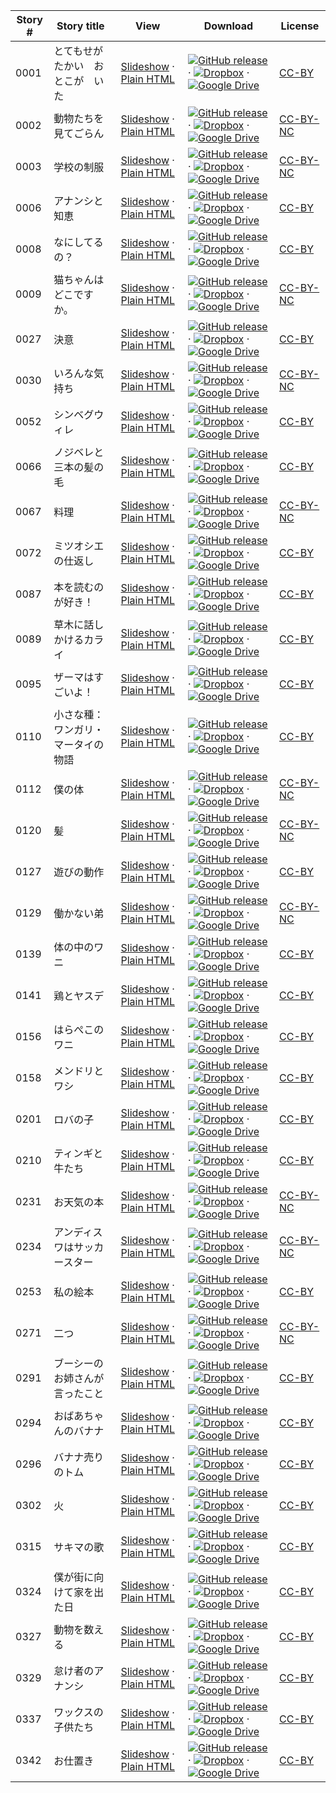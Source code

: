 Story # | Story title | View | Download | License
-------- | -----------  |:-------:| ---------------- | -------
0001 | とてもせがたかい　おとこが　いた | <a href="https://global-asp.github.io/stories/ja/0001_とてもせがたかい　おとこが　いた_slides.html" target="_blank">Slideshow</a> · [Plain HTML](https://global-asp.github.io/stories/ja/0001_とてもせがたかい　おとこが　いた.html) | [![GitHub release](https://cloud.githubusercontent.com/assets/9295750/9483128/0e089e5e-4b51-11e5-98ca-6da5cef156a7.png "GitHub release")](https://github.com/global-asp/global-asp/releases/download/v1.1/ja.zip) · [![Dropbox](https://cloud.githubusercontent.com/assets/9295750/10150606/3f5ae2dc-65f5-11e5-8f63-841c51cc1cde.png "Dropbox")](https://www.dropbox.com/s/xh4sspixbmtuc66/ja.zip) · [![Google Drive](https://cloud.githubusercontent.com/assets/9295750/9473522/1d6fdde4-4b10-11e5-98f5-aa6c6b04a08e.png "Google Drive")](https://drive.google.com/open?id=0B59ZADK9EsbsYjdxN19HUE5ZUVU) | [CC-BY](https://creativecommons.org/licenses/by/3.0/)
0002 | 動物たちを見てごらん | <a href="https://global-asp.github.io/stories/ja/0002_動物たちを見てごらん_slides.html" target="_blank">Slideshow</a> · [Plain HTML](https://global-asp.github.io/stories/ja/0002_動物たちを見てごらん.html) | [![GitHub release](https://cloud.githubusercontent.com/assets/9295750/9483128/0e089e5e-4b51-11e5-98ca-6da5cef156a7.png "GitHub release")](https://github.com/global-asp/global-asp/releases/download/v1.1/ja.zip) · [![Dropbox](https://cloud.githubusercontent.com/assets/9295750/10150606/3f5ae2dc-65f5-11e5-8f63-841c51cc1cde.png "Dropbox")](https://www.dropbox.com/s/xh4sspixbmtuc66/ja.zip) · [![Google Drive](https://cloud.githubusercontent.com/assets/9295750/9473522/1d6fdde4-4b10-11e5-98f5-aa6c6b04a08e.png "Google Drive")](https://drive.google.com/open?id=0B59ZADK9EsbsYjdxN19HUE5ZUVU) | [CC-BY-NC](http://creativecommons.org/licenses/by-nc/3.0/)
0003 | 学校の制服 | <a href="https://global-asp.github.io/stories/ja/0003_学校の制服_slides.html" target="_blank">Slideshow</a> · [Plain HTML](https://global-asp.github.io/stories/ja/0003_学校の制服.html) | [![GitHub release](https://cloud.githubusercontent.com/assets/9295750/9483128/0e089e5e-4b51-11e5-98ca-6da5cef156a7.png "GitHub release")](https://github.com/global-asp/global-asp/releases/download/v1.1/ja.zip) · [![Dropbox](https://cloud.githubusercontent.com/assets/9295750/10150606/3f5ae2dc-65f5-11e5-8f63-841c51cc1cde.png "Dropbox")](https://www.dropbox.com/s/xh4sspixbmtuc66/ja.zip) · [![Google Drive](https://cloud.githubusercontent.com/assets/9295750/9473522/1d6fdde4-4b10-11e5-98f5-aa6c6b04a08e.png "Google Drive")](https://drive.google.com/open?id=0B59ZADK9EsbsYjdxN19HUE5ZUVU) | [CC-BY-NC](http://creativecommons.org/licenses/by-nc/3.0/)
0006 | アナンシと知恵 | <a href="https://global-asp.github.io/stories/ja/0006_アナンシと知恵_slides.html" target="_blank">Slideshow</a> · [Plain HTML](https://global-asp.github.io/stories/ja/0006_アナンシと知恵.html) | [![GitHub release](https://cloud.githubusercontent.com/assets/9295750/9483128/0e089e5e-4b51-11e5-98ca-6da5cef156a7.png "GitHub release")](https://github.com/global-asp/global-asp/releases/download/v1.1/ja.zip) · [![Dropbox](https://cloud.githubusercontent.com/assets/9295750/10150606/3f5ae2dc-65f5-11e5-8f63-841c51cc1cde.png "Dropbox")](https://www.dropbox.com/s/xh4sspixbmtuc66/ja.zip) · [![Google Drive](https://cloud.githubusercontent.com/assets/9295750/9473522/1d6fdde4-4b10-11e5-98f5-aa6c6b04a08e.png "Google Drive")](https://drive.google.com/open?id=0B59ZADK9EsbsYjdxN19HUE5ZUVU) | [CC-BY](https://creativecommons.org/licenses/by/3.0/)
0008 | なにしてるの？ | <a href="https://global-asp.github.io/stories/ja/0008_なにしてるの_slides.html" target="_blank">Slideshow</a> · [Plain HTML](https://global-asp.github.io/stories/ja/0008_なにしてるの.html) | [![GitHub release](https://cloud.githubusercontent.com/assets/9295750/9483128/0e089e5e-4b51-11e5-98ca-6da5cef156a7.png "GitHub release")](https://github.com/global-asp/global-asp/releases/download/v1.1/ja.zip) · [![Dropbox](https://cloud.githubusercontent.com/assets/9295750/10150606/3f5ae2dc-65f5-11e5-8f63-841c51cc1cde.png "Dropbox")](https://www.dropbox.com/s/xh4sspixbmtuc66/ja.zip) · [![Google Drive](https://cloud.githubusercontent.com/assets/9295750/9473522/1d6fdde4-4b10-11e5-98f5-aa6c6b04a08e.png "Google Drive")](https://drive.google.com/open?id=0B59ZADK9EsbsYjdxN19HUE5ZUVU) | [CC-BY](https://creativecommons.org/licenses/by/3.0/)
0009 | 猫ちゃんはどこですか。 | <a href="https://global-asp.github.io/stories/ja/0009_猫ちゃんはどこですか_slides.html" target="_blank">Slideshow</a> · [Plain HTML](https://global-asp.github.io/stories/ja/0009_猫ちゃんはどこですか.html) | [![GitHub release](https://cloud.githubusercontent.com/assets/9295750/9483128/0e089e5e-4b51-11e5-98ca-6da5cef156a7.png "GitHub release")](https://github.com/global-asp/global-asp/releases/download/v1.1/ja.zip) · [![Dropbox](https://cloud.githubusercontent.com/assets/9295750/10150606/3f5ae2dc-65f5-11e5-8f63-841c51cc1cde.png "Dropbox")](https://www.dropbox.com/s/xh4sspixbmtuc66/ja.zip) · [![Google Drive](https://cloud.githubusercontent.com/assets/9295750/9473522/1d6fdde4-4b10-11e5-98f5-aa6c6b04a08e.png "Google Drive")](https://drive.google.com/open?id=0B59ZADK9EsbsYjdxN19HUE5ZUVU) | [CC-BY-NC](http://creativecommons.org/licenses/by-nc/3.0/)
0027 | 決意 | <a href="https://global-asp.github.io/stories/ja/0027_決意_slides.html" target="_blank">Slideshow</a> · [Plain HTML](https://global-asp.github.io/stories/ja/0027_決意.html) | [![GitHub release](https://cloud.githubusercontent.com/assets/9295750/9483128/0e089e5e-4b51-11e5-98ca-6da5cef156a7.png "GitHub release")](https://github.com/global-asp/global-asp/releases/download/v1.1/ja.zip) · [![Dropbox](https://cloud.githubusercontent.com/assets/9295750/10150606/3f5ae2dc-65f5-11e5-8f63-841c51cc1cde.png "Dropbox")](https://www.dropbox.com/s/xh4sspixbmtuc66/ja.zip) · [![Google Drive](https://cloud.githubusercontent.com/assets/9295750/9473522/1d6fdde4-4b10-11e5-98f5-aa6c6b04a08e.png "Google Drive")](https://drive.google.com/open?id=0B59ZADK9EsbsYjdxN19HUE5ZUVU) | [CC-BY](https://creativecommons.org/licenses/by/3.0/)
0030 | いろんな気持ち | <a href="https://global-asp.github.io/stories/ja/0030_いろんな気持ち_slides.html" target="_blank">Slideshow</a> · [Plain HTML](https://global-asp.github.io/stories/ja/0030_いろんな気持ち.html) | [![GitHub release](https://cloud.githubusercontent.com/assets/9295750/9483128/0e089e5e-4b51-11e5-98ca-6da5cef156a7.png "GitHub release")](https://github.com/global-asp/global-asp/releases/download/v1.1/ja.zip) · [![Dropbox](https://cloud.githubusercontent.com/assets/9295750/10150606/3f5ae2dc-65f5-11e5-8f63-841c51cc1cde.png "Dropbox")](https://www.dropbox.com/s/xh4sspixbmtuc66/ja.zip) · [![Google Drive](https://cloud.githubusercontent.com/assets/9295750/9473522/1d6fdde4-4b10-11e5-98f5-aa6c6b04a08e.png "Google Drive")](https://drive.google.com/open?id=0B59ZADK9EsbsYjdxN19HUE5ZUVU) | [CC-BY-NC](http://creativecommons.org/licenses/by-nc/3.0/)
0052 | シンベグウィレ | <a href="https://global-asp.github.io/stories/ja/0052_シンベグウィレ_slides.html" target="_blank">Slideshow</a> · [Plain HTML](https://global-asp.github.io/stories/ja/0052_シンベグウィレ.html) | [![GitHub release](https://cloud.githubusercontent.com/assets/9295750/9483128/0e089e5e-4b51-11e5-98ca-6da5cef156a7.png "GitHub release")](https://github.com/global-asp/global-asp/releases/download/v1.1/ja.zip) · [![Dropbox](https://cloud.githubusercontent.com/assets/9295750/10150606/3f5ae2dc-65f5-11e5-8f63-841c51cc1cde.png "Dropbox")](https://www.dropbox.com/s/xh4sspixbmtuc66/ja.zip) · [![Google Drive](https://cloud.githubusercontent.com/assets/9295750/9473522/1d6fdde4-4b10-11e5-98f5-aa6c6b04a08e.png "Google Drive")](https://drive.google.com/open?id=0B59ZADK9EsbsYjdxN19HUE5ZUVU) | [CC-BY](https://creativecommons.org/licenses/by/3.0/)
0066 | ノジベレと三本の髪の毛 | <a href="https://global-asp.github.io/stories/ja/0066_ノジベレと三本の髪の毛_slides.html" target="_blank">Slideshow</a> · [Plain HTML](https://global-asp.github.io/stories/ja/0066_ノジベレと三本の髪の毛.html) | [![GitHub release](https://cloud.githubusercontent.com/assets/9295750/9483128/0e089e5e-4b51-11e5-98ca-6da5cef156a7.png "GitHub release")](https://github.com/global-asp/global-asp/releases/download/v1.1/ja.zip) · [![Dropbox](https://cloud.githubusercontent.com/assets/9295750/10150606/3f5ae2dc-65f5-11e5-8f63-841c51cc1cde.png "Dropbox")](https://www.dropbox.com/s/xh4sspixbmtuc66/ja.zip) · [![Google Drive](https://cloud.githubusercontent.com/assets/9295750/9473522/1d6fdde4-4b10-11e5-98f5-aa6c6b04a08e.png "Google Drive")](https://drive.google.com/open?id=0B59ZADK9EsbsYjdxN19HUE5ZUVU) | [CC-BY](https://creativecommons.org/licenses/by/3.0/)
0067 | 料理 | <a href="https://global-asp.github.io/stories/ja/0067_料理_slides.html" target="_blank">Slideshow</a> · [Plain HTML](https://global-asp.github.io/stories/ja/0067_料理.html) | [![GitHub release](https://cloud.githubusercontent.com/assets/9295750/9483128/0e089e5e-4b51-11e5-98ca-6da5cef156a7.png "GitHub release")](https://github.com/global-asp/global-asp/releases/download/v1.1/ja.zip) · [![Dropbox](https://cloud.githubusercontent.com/assets/9295750/10150606/3f5ae2dc-65f5-11e5-8f63-841c51cc1cde.png "Dropbox")](https://www.dropbox.com/s/xh4sspixbmtuc66/ja.zip) · [![Google Drive](https://cloud.githubusercontent.com/assets/9295750/9473522/1d6fdde4-4b10-11e5-98f5-aa6c6b04a08e.png "Google Drive")](https://drive.google.com/open?id=0B59ZADK9EsbsYjdxN19HUE5ZUVU) | [CC-BY-NC](http://creativecommons.org/licenses/by-nc/3.0/)
0072 | ミツオシエの仕返し | <a href="https://global-asp.github.io/stories/ja/0072_ミツオシエの仕返し_slides.html" target="_blank">Slideshow</a> · [Plain HTML](https://global-asp.github.io/stories/ja/0072_ミツオシエの仕返し.html) | [![GitHub release](https://cloud.githubusercontent.com/assets/9295750/9483128/0e089e5e-4b51-11e5-98ca-6da5cef156a7.png "GitHub release")](https://github.com/global-asp/global-asp/releases/download/v1.1/ja.zip) · [![Dropbox](https://cloud.githubusercontent.com/assets/9295750/10150606/3f5ae2dc-65f5-11e5-8f63-841c51cc1cde.png "Dropbox")](https://www.dropbox.com/s/xh4sspixbmtuc66/ja.zip) · [![Google Drive](https://cloud.githubusercontent.com/assets/9295750/9473522/1d6fdde4-4b10-11e5-98f5-aa6c6b04a08e.png "Google Drive")](https://drive.google.com/open?id=0B59ZADK9EsbsYjdxN19HUE5ZUVU) | [CC-BY](https://creativecommons.org/licenses/by/3.0/)
0087 | 本を読むのが好き！ | <a href="https://global-asp.github.io/stories/ja/0087_本を読むのが好き_slides.html" target="_blank">Slideshow</a> · [Plain HTML](https://global-asp.github.io/stories/ja/0087_本を読むのが好き.html) | [![GitHub release](https://cloud.githubusercontent.com/assets/9295750/9483128/0e089e5e-4b51-11e5-98ca-6da5cef156a7.png "GitHub release")](https://github.com/global-asp/global-asp/releases/download/v1.1/ja.zip) · [![Dropbox](https://cloud.githubusercontent.com/assets/9295750/10150606/3f5ae2dc-65f5-11e5-8f63-841c51cc1cde.png "Dropbox")](https://www.dropbox.com/s/xh4sspixbmtuc66/ja.zip) · [![Google Drive](https://cloud.githubusercontent.com/assets/9295750/9473522/1d6fdde4-4b10-11e5-98f5-aa6c6b04a08e.png "Google Drive")](https://drive.google.com/open?id=0B59ZADK9EsbsYjdxN19HUE5ZUVU) | [CC-BY](https://creativecommons.org/licenses/by/3.0/)
0089 | 草木に話しかけるカライ | <a href="https://global-asp.github.io/stories/ja/0089_草木に話しかけるカライ_slides.html" target="_blank">Slideshow</a> · [Plain HTML](https://global-asp.github.io/stories/ja/0089_草木に話しかけるカライ.html) | [![GitHub release](https://cloud.githubusercontent.com/assets/9295750/9483128/0e089e5e-4b51-11e5-98ca-6da5cef156a7.png "GitHub release")](https://github.com/global-asp/global-asp/releases/download/v1.1/ja.zip) · [![Dropbox](https://cloud.githubusercontent.com/assets/9295750/10150606/3f5ae2dc-65f5-11e5-8f63-841c51cc1cde.png "Dropbox")](https://www.dropbox.com/s/xh4sspixbmtuc66/ja.zip) · [![Google Drive](https://cloud.githubusercontent.com/assets/9295750/9473522/1d6fdde4-4b10-11e5-98f5-aa6c6b04a08e.png "Google Drive")](https://drive.google.com/open?id=0B59ZADK9EsbsYjdxN19HUE5ZUVU) | [CC-BY](https://creativecommons.org/licenses/by/3.0/)
0095 | ザーマはすごいよ！ | <a href="https://global-asp.github.io/stories/ja/0095_ザーマはすごいよ_slides.html" target="_blank">Slideshow</a> · [Plain HTML](https://global-asp.github.io/stories/ja/0095_ザーマはすごいよ.html) | [![GitHub release](https://cloud.githubusercontent.com/assets/9295750/9483128/0e089e5e-4b51-11e5-98ca-6da5cef156a7.png "GitHub release")](https://github.com/global-asp/global-asp/releases/download/v1.1/ja.zip) · [![Dropbox](https://cloud.githubusercontent.com/assets/9295750/10150606/3f5ae2dc-65f5-11e5-8f63-841c51cc1cde.png "Dropbox")](https://www.dropbox.com/s/xh4sspixbmtuc66/ja.zip) · [![Google Drive](https://cloud.githubusercontent.com/assets/9295750/9473522/1d6fdde4-4b10-11e5-98f5-aa6c6b04a08e.png "Google Drive")](https://drive.google.com/open?id=0B59ZADK9EsbsYjdxN19HUE5ZUVU) | [CC-BY](https://creativecommons.org/licenses/by/3.0/)
0110 | 小さな種：ワンガリ・マータイの物語 | <a href="https://global-asp.github.io/stories/ja/0110_小さな種：ワンガリ・マータイの物語_slides.html" target="_blank">Slideshow</a> · [Plain HTML](https://global-asp.github.io/stories/ja/0110_小さな種：ワンガリ・マータイの物語.html) | [![GitHub release](https://cloud.githubusercontent.com/assets/9295750/9483128/0e089e5e-4b51-11e5-98ca-6da5cef156a7.png "GitHub release")](https://github.com/global-asp/global-asp/releases/download/v1.1/ja.zip) · [![Dropbox](https://cloud.githubusercontent.com/assets/9295750/10150606/3f5ae2dc-65f5-11e5-8f63-841c51cc1cde.png "Dropbox")](https://www.dropbox.com/s/xh4sspixbmtuc66/ja.zip) · [![Google Drive](https://cloud.githubusercontent.com/assets/9295750/9473522/1d6fdde4-4b10-11e5-98f5-aa6c6b04a08e.png "Google Drive")](https://drive.google.com/open?id=0B59ZADK9EsbsYjdxN19HUE5ZUVU) | [CC-BY](https://creativecommons.org/licenses/by/3.0/)
0112 | 僕の体 | <a href="https://global-asp.github.io/stories/ja/0112_僕の体_slides.html" target="_blank">Slideshow</a> · [Plain HTML](https://global-asp.github.io/stories/ja/0112_僕の体.html) | [![GitHub release](https://cloud.githubusercontent.com/assets/9295750/9483128/0e089e5e-4b51-11e5-98ca-6da5cef156a7.png "GitHub release")](https://github.com/global-asp/global-asp/releases/download/v1.1/ja.zip) · [![Dropbox](https://cloud.githubusercontent.com/assets/9295750/10150606/3f5ae2dc-65f5-11e5-8f63-841c51cc1cde.png "Dropbox")](https://www.dropbox.com/s/xh4sspixbmtuc66/ja.zip) · [![Google Drive](https://cloud.githubusercontent.com/assets/9295750/9473522/1d6fdde4-4b10-11e5-98f5-aa6c6b04a08e.png "Google Drive")](https://drive.google.com/open?id=0B59ZADK9EsbsYjdxN19HUE5ZUVU) | [CC-BY-NC](http://creativecommons.org/licenses/by-nc/3.0/)
0120 | 髪 | <a href="https://global-asp.github.io/stories/ja/0120_髪_slides.html" target="_blank">Slideshow</a> · [Plain HTML](https://global-asp.github.io/stories/ja/0120_髪.html) | [![GitHub release](https://cloud.githubusercontent.com/assets/9295750/9483128/0e089e5e-4b51-11e5-98ca-6da5cef156a7.png "GitHub release")](https://github.com/global-asp/global-asp/releases/download/v1.1/ja.zip) · [![Dropbox](https://cloud.githubusercontent.com/assets/9295750/10150606/3f5ae2dc-65f5-11e5-8f63-841c51cc1cde.png "Dropbox")](https://www.dropbox.com/s/xh4sspixbmtuc66/ja.zip) · [![Google Drive](https://cloud.githubusercontent.com/assets/9295750/9473522/1d6fdde4-4b10-11e5-98f5-aa6c6b04a08e.png "Google Drive")](https://drive.google.com/open?id=0B59ZADK9EsbsYjdxN19HUE5ZUVU) | [CC-BY-NC](http://creativecommons.org/licenses/by-nc/3.0/)
0127 | 遊びの動作 | <a href="https://global-asp.github.io/stories/ja/0127_遊びの動作_slides.html" target="_blank">Slideshow</a> · [Plain HTML](https://global-asp.github.io/stories/ja/0127_遊びの動作.html) | [![GitHub release](https://cloud.githubusercontent.com/assets/9295750/9483128/0e089e5e-4b51-11e5-98ca-6da5cef156a7.png "GitHub release")](https://github.com/global-asp/global-asp/releases/download/v1.1/ja.zip) · [![Dropbox](https://cloud.githubusercontent.com/assets/9295750/10150606/3f5ae2dc-65f5-11e5-8f63-841c51cc1cde.png "Dropbox")](https://www.dropbox.com/s/xh4sspixbmtuc66/ja.zip) · [![Google Drive](https://cloud.githubusercontent.com/assets/9295750/9473522/1d6fdde4-4b10-11e5-98f5-aa6c6b04a08e.png "Google Drive")](https://drive.google.com/open?id=0B59ZADK9EsbsYjdxN19HUE5ZUVU) | [CC-BY](https://creativecommons.org/licenses/by/3.0/)
0129 | 働かない弟 | <a href="https://global-asp.github.io/stories/ja/0129_働かない弟_slides.html" target="_blank">Slideshow</a> · [Plain HTML](https://global-asp.github.io/stories/ja/0129_働かない弟.html) | [![GitHub release](https://cloud.githubusercontent.com/assets/9295750/9483128/0e089e5e-4b51-11e5-98ca-6da5cef156a7.png "GitHub release")](https://github.com/global-asp/global-asp/releases/download/v1.1/ja.zip) · [![Dropbox](https://cloud.githubusercontent.com/assets/9295750/10150606/3f5ae2dc-65f5-11e5-8f63-841c51cc1cde.png "Dropbox")](https://www.dropbox.com/s/xh4sspixbmtuc66/ja.zip) · [![Google Drive](https://cloud.githubusercontent.com/assets/9295750/9473522/1d6fdde4-4b10-11e5-98f5-aa6c6b04a08e.png "Google Drive")](https://drive.google.com/open?id=0B59ZADK9EsbsYjdxN19HUE5ZUVU) | [CC-BY-NC](http://creativecommons.org/licenses/by-nc/3.0/)
0139 | 体の中のワニ | <a href="https://global-asp.github.io/stories/ja/0139_体の中のワニ_slides.html" target="_blank">Slideshow</a> · [Plain HTML](https://global-asp.github.io/stories/ja/0139_体の中のワニ.html) | [![GitHub release](https://cloud.githubusercontent.com/assets/9295750/9483128/0e089e5e-4b51-11e5-98ca-6da5cef156a7.png "GitHub release")](https://github.com/global-asp/global-asp/releases/download/v1.1/ja.zip) · [![Dropbox](https://cloud.githubusercontent.com/assets/9295750/10150606/3f5ae2dc-65f5-11e5-8f63-841c51cc1cde.png "Dropbox")](https://www.dropbox.com/s/xh4sspixbmtuc66/ja.zip) · [![Google Drive](https://cloud.githubusercontent.com/assets/9295750/9473522/1d6fdde4-4b10-11e5-98f5-aa6c6b04a08e.png "Google Drive")](https://drive.google.com/open?id=0B59ZADK9EsbsYjdxN19HUE5ZUVU) | [CC-BY](https://creativecommons.org/licenses/by/3.0/)
0141 | 鶏とヤスデ | <a href="https://global-asp.github.io/stories/ja/0141_鶏とヤスデ_slides.html" target="_blank">Slideshow</a> · [Plain HTML](https://global-asp.github.io/stories/ja/0141_鶏とヤスデ.html) | [![GitHub release](https://cloud.githubusercontent.com/assets/9295750/9483128/0e089e5e-4b51-11e5-98ca-6da5cef156a7.png "GitHub release")](https://github.com/global-asp/global-asp/releases/download/v1.1/ja.zip) · [![Dropbox](https://cloud.githubusercontent.com/assets/9295750/10150606/3f5ae2dc-65f5-11e5-8f63-841c51cc1cde.png "Dropbox")](https://www.dropbox.com/s/xh4sspixbmtuc66/ja.zip) · [![Google Drive](https://cloud.githubusercontent.com/assets/9295750/9473522/1d6fdde4-4b10-11e5-98f5-aa6c6b04a08e.png "Google Drive")](https://drive.google.com/open?id=0B59ZADK9EsbsYjdxN19HUE5ZUVU) | [CC-BY](https://creativecommons.org/licenses/by/3.0/)
0156 | はらぺこのワニ | <a href="https://global-asp.github.io/stories/ja/0156_はらぺこのワニ_slides.html" target="_blank">Slideshow</a> · [Plain HTML](https://global-asp.github.io/stories/ja/0156_はらぺこのワニ.html) | [![GitHub release](https://cloud.githubusercontent.com/assets/9295750/9483128/0e089e5e-4b51-11e5-98ca-6da5cef156a7.png "GitHub release")](https://github.com/global-asp/global-asp/releases/download/v1.1/ja.zip) · [![Dropbox](https://cloud.githubusercontent.com/assets/9295750/10150606/3f5ae2dc-65f5-11e5-8f63-841c51cc1cde.png "Dropbox")](https://www.dropbox.com/s/xh4sspixbmtuc66/ja.zip) · [![Google Drive](https://cloud.githubusercontent.com/assets/9295750/9473522/1d6fdde4-4b10-11e5-98f5-aa6c6b04a08e.png "Google Drive")](https://drive.google.com/open?id=0B59ZADK9EsbsYjdxN19HUE5ZUVU) | [CC-BY](https://creativecommons.org/licenses/by/3.0/)
0158 | メンドリとワシ | <a href="https://global-asp.github.io/stories/ja/0158_メンドリとワシ_slides.html" target="_blank">Slideshow</a> · [Plain HTML](https://global-asp.github.io/stories/ja/0158_メンドリとワシ.html) | [![GitHub release](https://cloud.githubusercontent.com/assets/9295750/9483128/0e089e5e-4b51-11e5-98ca-6da5cef156a7.png "GitHub release")](https://github.com/global-asp/global-asp/releases/download/v1.1/ja.zip) · [![Dropbox](https://cloud.githubusercontent.com/assets/9295750/10150606/3f5ae2dc-65f5-11e5-8f63-841c51cc1cde.png "Dropbox")](https://www.dropbox.com/s/xh4sspixbmtuc66/ja.zip) · [![Google Drive](https://cloud.githubusercontent.com/assets/9295750/9473522/1d6fdde4-4b10-11e5-98f5-aa6c6b04a08e.png "Google Drive")](https://drive.google.com/open?id=0B59ZADK9EsbsYjdxN19HUE5ZUVU) | [CC-BY](https://creativecommons.org/licenses/by/3.0/)
0201 | ロバの子 | <a href="https://global-asp.github.io/stories/ja/0201_ロバの子_slides.html" target="_blank">Slideshow</a> · [Plain HTML](https://global-asp.github.io/stories/ja/0201_ロバの子.html) | [![GitHub release](https://cloud.githubusercontent.com/assets/9295750/9483128/0e089e5e-4b51-11e5-98ca-6da5cef156a7.png "GitHub release")](https://github.com/global-asp/global-asp/releases/download/v1.1/ja.zip) · [![Dropbox](https://cloud.githubusercontent.com/assets/9295750/10150606/3f5ae2dc-65f5-11e5-8f63-841c51cc1cde.png "Dropbox")](https://www.dropbox.com/s/xh4sspixbmtuc66/ja.zip) · [![Google Drive](https://cloud.githubusercontent.com/assets/9295750/9473522/1d6fdde4-4b10-11e5-98f5-aa6c6b04a08e.png "Google Drive")](https://drive.google.com/open?id=0B59ZADK9EsbsYjdxN19HUE5ZUVU) | [CC-BY](https://creativecommons.org/licenses/by/3.0/)
0210 | ティンギと牛たち | <a href="https://global-asp.github.io/stories/ja/0210_ティンギと牛たち_slides.html" target="_blank">Slideshow</a> · [Plain HTML](https://global-asp.github.io/stories/ja/0210_ティンギと牛たち.html) | [![GitHub release](https://cloud.githubusercontent.com/assets/9295750/9483128/0e089e5e-4b51-11e5-98ca-6da5cef156a7.png "GitHub release")](https://github.com/global-asp/global-asp/releases/download/v1.1/ja.zip) · [![Dropbox](https://cloud.githubusercontent.com/assets/9295750/10150606/3f5ae2dc-65f5-11e5-8f63-841c51cc1cde.png "Dropbox")](https://www.dropbox.com/s/xh4sspixbmtuc66/ja.zip) · [![Google Drive](https://cloud.githubusercontent.com/assets/9295750/9473522/1d6fdde4-4b10-11e5-98f5-aa6c6b04a08e.png "Google Drive")](https://drive.google.com/open?id=0B59ZADK9EsbsYjdxN19HUE5ZUVU) | [CC-BY](https://creativecommons.org/licenses/by/3.0/)
0231 | お天気の本 | <a href="https://global-asp.github.io/stories/ja/0231_お天気の本_slides.html" target="_blank">Slideshow</a> · [Plain HTML](https://global-asp.github.io/stories/ja/0231_お天気の本.html) | [![GitHub release](https://cloud.githubusercontent.com/assets/9295750/9483128/0e089e5e-4b51-11e5-98ca-6da5cef156a7.png "GitHub release")](https://github.com/global-asp/global-asp/releases/download/v1.1/ja.zip) · [![Dropbox](https://cloud.githubusercontent.com/assets/9295750/10150606/3f5ae2dc-65f5-11e5-8f63-841c51cc1cde.png "Dropbox")](https://www.dropbox.com/s/xh4sspixbmtuc66/ja.zip) · [![Google Drive](https://cloud.githubusercontent.com/assets/9295750/9473522/1d6fdde4-4b10-11e5-98f5-aa6c6b04a08e.png "Google Drive")](https://drive.google.com/open?id=0B59ZADK9EsbsYjdxN19HUE5ZUVU) | [CC-BY-NC](http://creativecommons.org/licenses/by-nc/3.0/)
0234 | アンディスワはサッカースター | <a href="https://global-asp.github.io/stories/ja/0234_アンディスワはサッカースター_slides.html" target="_blank">Slideshow</a> · [Plain HTML](https://global-asp.github.io/stories/ja/0234_アンディスワはサッカースター.html) | [![GitHub release](https://cloud.githubusercontent.com/assets/9295750/9483128/0e089e5e-4b51-11e5-98ca-6da5cef156a7.png "GitHub release")](https://github.com/global-asp/global-asp/releases/download/v1.1/ja.zip) · [![Dropbox](https://cloud.githubusercontent.com/assets/9295750/10150606/3f5ae2dc-65f5-11e5-8f63-841c51cc1cde.png "Dropbox")](https://www.dropbox.com/s/xh4sspixbmtuc66/ja.zip) · [![Google Drive](https://cloud.githubusercontent.com/assets/9295750/9473522/1d6fdde4-4b10-11e5-98f5-aa6c6b04a08e.png "Google Drive")](https://drive.google.com/open?id=0B59ZADK9EsbsYjdxN19HUE5ZUVU) | [CC-BY-NC](http://creativecommons.org/licenses/by-nc/3.0/)
0253 | 私の絵本 | <a href="https://global-asp.github.io/stories/ja/0253_私の絵本_slides.html" target="_blank">Slideshow</a> · [Plain HTML](https://global-asp.github.io/stories/ja/0253_私の絵本.html) | [![GitHub release](https://cloud.githubusercontent.com/assets/9295750/9483128/0e089e5e-4b51-11e5-98ca-6da5cef156a7.png "GitHub release")](https://github.com/global-asp/global-asp/releases/download/v1.1/ja.zip) · [![Dropbox](https://cloud.githubusercontent.com/assets/9295750/10150606/3f5ae2dc-65f5-11e5-8f63-841c51cc1cde.png "Dropbox")](https://www.dropbox.com/s/xh4sspixbmtuc66/ja.zip) · [![Google Drive](https://cloud.githubusercontent.com/assets/9295750/9473522/1d6fdde4-4b10-11e5-98f5-aa6c6b04a08e.png "Google Drive")](https://drive.google.com/open?id=0B59ZADK9EsbsYjdxN19HUE5ZUVU) | [CC-BY](https://creativecommons.org/licenses/by/3.0/)
0271 | 二つ | <a href="https://global-asp.github.io/stories/ja/0271_二つ_slides.html" target="_blank">Slideshow</a> · [Plain HTML](https://global-asp.github.io/stories/ja/0271_二つ.html) | [![GitHub release](https://cloud.githubusercontent.com/assets/9295750/9483128/0e089e5e-4b51-11e5-98ca-6da5cef156a7.png "GitHub release")](https://github.com/global-asp/global-asp/releases/download/v1.1/ja.zip) · [![Dropbox](https://cloud.githubusercontent.com/assets/9295750/10150606/3f5ae2dc-65f5-11e5-8f63-841c51cc1cde.png "Dropbox")](https://www.dropbox.com/s/xh4sspixbmtuc66/ja.zip) · [![Google Drive](https://cloud.githubusercontent.com/assets/9295750/9473522/1d6fdde4-4b10-11e5-98f5-aa6c6b04a08e.png "Google Drive")](https://drive.google.com/open?id=0B59ZADK9EsbsYjdxN19HUE5ZUVU) | [CC-BY-NC](http://creativecommons.org/licenses/by-nc/3.0/)
0291 | ブーシーのお姉さんが言ったこと | <a href="https://global-asp.github.io/stories/ja/0291_ブーシーのお姉さんが言ったこと_slides.html" target="_blank">Slideshow</a> · [Plain HTML](https://global-asp.github.io/stories/ja/0291_ブーシーのお姉さんが言ったこと.html) | [![GitHub release](https://cloud.githubusercontent.com/assets/9295750/9483128/0e089e5e-4b51-11e5-98ca-6da5cef156a7.png "GitHub release")](https://github.com/global-asp/global-asp/releases/download/v1.1/ja.zip) · [![Dropbox](https://cloud.githubusercontent.com/assets/9295750/10150606/3f5ae2dc-65f5-11e5-8f63-841c51cc1cde.png "Dropbox")](https://www.dropbox.com/s/xh4sspixbmtuc66/ja.zip) · [![Google Drive](https://cloud.githubusercontent.com/assets/9295750/9473522/1d6fdde4-4b10-11e5-98f5-aa6c6b04a08e.png "Google Drive")](https://drive.google.com/open?id=0B59ZADK9EsbsYjdxN19HUE5ZUVU) | [CC-BY](https://creativecommons.org/licenses/by/3.0/)
0294 | おばあちゃんのバナナ | <a href="https://global-asp.github.io/stories/ja/0294_おばあちゃんのバナナ_slides.html" target="_blank">Slideshow</a> · [Plain HTML](https://global-asp.github.io/stories/ja/0294_おばあちゃんのバナナ.html) | [![GitHub release](https://cloud.githubusercontent.com/assets/9295750/9483128/0e089e5e-4b51-11e5-98ca-6da5cef156a7.png "GitHub release")](https://github.com/global-asp/global-asp/releases/download/v1.1/ja.zip) · [![Dropbox](https://cloud.githubusercontent.com/assets/9295750/10150606/3f5ae2dc-65f5-11e5-8f63-841c51cc1cde.png "Dropbox")](https://www.dropbox.com/s/xh4sspixbmtuc66/ja.zip) · [![Google Drive](https://cloud.githubusercontent.com/assets/9295750/9473522/1d6fdde4-4b10-11e5-98f5-aa6c6b04a08e.png "Google Drive")](https://drive.google.com/open?id=0B59ZADK9EsbsYjdxN19HUE5ZUVU) | [CC-BY](https://creativecommons.org/licenses/by/3.0/)
0296 | バナナ売りのトム | <a href="https://global-asp.github.io/stories/ja/0296_バナナ売りのトム_slides.html" target="_blank">Slideshow</a> · [Plain HTML](https://global-asp.github.io/stories/ja/0296_バナナ売りのトム.html) | [![GitHub release](https://cloud.githubusercontent.com/assets/9295750/9483128/0e089e5e-4b51-11e5-98ca-6da5cef156a7.png "GitHub release")](https://github.com/global-asp/global-asp/releases/download/v1.1/ja.zip) · [![Dropbox](https://cloud.githubusercontent.com/assets/9295750/10150606/3f5ae2dc-65f5-11e5-8f63-841c51cc1cde.png "Dropbox")](https://www.dropbox.com/s/xh4sspixbmtuc66/ja.zip) · [![Google Drive](https://cloud.githubusercontent.com/assets/9295750/9473522/1d6fdde4-4b10-11e5-98f5-aa6c6b04a08e.png "Google Drive")](https://drive.google.com/open?id=0B59ZADK9EsbsYjdxN19HUE5ZUVU) | [CC-BY](https://creativecommons.org/licenses/by/3.0/)
0302 | 火 | <a href="https://global-asp.github.io/stories/ja/0302_火_slides.html" target="_blank">Slideshow</a> · [Plain HTML](https://global-asp.github.io/stories/ja/0302_火.html) | [![GitHub release](https://cloud.githubusercontent.com/assets/9295750/9483128/0e089e5e-4b51-11e5-98ca-6da5cef156a7.png "GitHub release")](https://github.com/global-asp/global-asp/releases/download/v1.1/ja.zip) · [![Dropbox](https://cloud.githubusercontent.com/assets/9295750/10150606/3f5ae2dc-65f5-11e5-8f63-841c51cc1cde.png "Dropbox")](https://www.dropbox.com/s/xh4sspixbmtuc66/ja.zip) · [![Google Drive](https://cloud.githubusercontent.com/assets/9295750/9473522/1d6fdde4-4b10-11e5-98f5-aa6c6b04a08e.png "Google Drive")](https://drive.google.com/open?id=0B59ZADK9EsbsYjdxN19HUE5ZUVU) | [CC-BY](https://creativecommons.org/licenses/by/3.0/)
0315 | サキマの歌 | <a href="https://global-asp.github.io/stories/ja/0315_サキマの歌_slides.html" target="_blank">Slideshow</a> · [Plain HTML](https://global-asp.github.io/stories/ja/0315_サキマの歌.html) | [![GitHub release](https://cloud.githubusercontent.com/assets/9295750/9483128/0e089e5e-4b51-11e5-98ca-6da5cef156a7.png "GitHub release")](https://github.com/global-asp/global-asp/releases/download/v1.1/ja.zip) · [![Dropbox](https://cloud.githubusercontent.com/assets/9295750/10150606/3f5ae2dc-65f5-11e5-8f63-841c51cc1cde.png "Dropbox")](https://www.dropbox.com/s/xh4sspixbmtuc66/ja.zip) · [![Google Drive](https://cloud.githubusercontent.com/assets/9295750/9473522/1d6fdde4-4b10-11e5-98f5-aa6c6b04a08e.png "Google Drive")](https://drive.google.com/open?id=0B59ZADK9EsbsYjdxN19HUE5ZUVU) | [CC-BY](https://creativecommons.org/licenses/by/3.0/)
0324 | 僕が街に向けて家を出た日 | <a href="https://global-asp.github.io/stories/ja/0324_僕が街に向けて家を出た日_slides.html" target="_blank">Slideshow</a> · [Plain HTML](https://global-asp.github.io/stories/ja/0324_僕が街に向けて家を出た日.html) | [![GitHub release](https://cloud.githubusercontent.com/assets/9295750/9483128/0e089e5e-4b51-11e5-98ca-6da5cef156a7.png "GitHub release")](https://github.com/global-asp/global-asp/releases/download/v1.1/ja.zip) · [![Dropbox](https://cloud.githubusercontent.com/assets/9295750/10150606/3f5ae2dc-65f5-11e5-8f63-841c51cc1cde.png "Dropbox")](https://www.dropbox.com/s/xh4sspixbmtuc66/ja.zip) · [![Google Drive](https://cloud.githubusercontent.com/assets/9295750/9473522/1d6fdde4-4b10-11e5-98f5-aa6c6b04a08e.png "Google Drive")](https://drive.google.com/open?id=0B59ZADK9EsbsYjdxN19HUE5ZUVU) | [CC-BY](https://creativecommons.org/licenses/by/3.0/)
0327 | 動物を数える | <a href="https://global-asp.github.io/stories/ja/0327_動物を数える_slides.html" target="_blank">Slideshow</a> · [Plain HTML](https://global-asp.github.io/stories/ja/0327_動物を数える.html) | [![GitHub release](https://cloud.githubusercontent.com/assets/9295750/9483128/0e089e5e-4b51-11e5-98ca-6da5cef156a7.png "GitHub release")](https://github.com/global-asp/global-asp/releases/download/v1.1/ja.zip) · [![Dropbox](https://cloud.githubusercontent.com/assets/9295750/10150606/3f5ae2dc-65f5-11e5-8f63-841c51cc1cde.png "Dropbox")](https://www.dropbox.com/s/xh4sspixbmtuc66/ja.zip) · [![Google Drive](https://cloud.githubusercontent.com/assets/9295750/9473522/1d6fdde4-4b10-11e5-98f5-aa6c6b04a08e.png "Google Drive")](https://drive.google.com/open?id=0B59ZADK9EsbsYjdxN19HUE5ZUVU) | [CC-BY](https://creativecommons.org/licenses/by/3.0/)
0329 | 怠け者のアナンシ | <a href="https://global-asp.github.io/stories/ja/0329_怠け者のアナンシ_slides.html" target="_blank">Slideshow</a> · [Plain HTML](https://global-asp.github.io/stories/ja/0329_怠け者のアナンシ.html) | [![GitHub release](https://cloud.githubusercontent.com/assets/9295750/9483128/0e089e5e-4b51-11e5-98ca-6da5cef156a7.png "GitHub release")](https://github.com/global-asp/global-asp/releases/download/v1.1/ja.zip) · [![Dropbox](https://cloud.githubusercontent.com/assets/9295750/10150606/3f5ae2dc-65f5-11e5-8f63-841c51cc1cde.png "Dropbox")](https://www.dropbox.com/s/xh4sspixbmtuc66/ja.zip) · [![Google Drive](https://cloud.githubusercontent.com/assets/9295750/9473522/1d6fdde4-4b10-11e5-98f5-aa6c6b04a08e.png "Google Drive")](https://drive.google.com/open?id=0B59ZADK9EsbsYjdxN19HUE5ZUVU) | [CC-BY](https://creativecommons.org/licenses/by/3.0/)
0337 | ワックスの子供たち | <a href="https://global-asp.github.io/stories/ja/0337_ワックスの子供たち_slides.html" target="_blank">Slideshow</a> · [Plain HTML](https://global-asp.github.io/stories/ja/0337_ワックスの子供たち.html) | [![GitHub release](https://cloud.githubusercontent.com/assets/9295750/9483128/0e089e5e-4b51-11e5-98ca-6da5cef156a7.png "GitHub release")](https://github.com/global-asp/global-asp/releases/download/v1.1/ja.zip) · [![Dropbox](https://cloud.githubusercontent.com/assets/9295750/10150606/3f5ae2dc-65f5-11e5-8f63-841c51cc1cde.png "Dropbox")](https://www.dropbox.com/s/xh4sspixbmtuc66/ja.zip) · [![Google Drive](https://cloud.githubusercontent.com/assets/9295750/9473522/1d6fdde4-4b10-11e5-98f5-aa6c6b04a08e.png "Google Drive")](https://drive.google.com/open?id=0B59ZADK9EsbsYjdxN19HUE5ZUVU) | [CC-BY](https://creativecommons.org/licenses/by/3.0/)
0342 | お仕置き | <a href="https://global-asp.github.io/stories/ja/0342_お仕置き_slides.html" target="_blank">Slideshow</a> · [Plain HTML](https://global-asp.github.io/stories/ja/0342_お仕置き.html) | [![GitHub release](https://cloud.githubusercontent.com/assets/9295750/9483128/0e089e5e-4b51-11e5-98ca-6da5cef156a7.png "GitHub release")](https://github.com/global-asp/global-asp/releases/download/v1.1/ja.zip) · [![Dropbox](https://cloud.githubusercontent.com/assets/9295750/10150606/3f5ae2dc-65f5-11e5-8f63-841c51cc1cde.png "Dropbox")](https://www.dropbox.com/s/xh4sspixbmtuc66/ja.zip) · [![Google Drive](https://cloud.githubusercontent.com/assets/9295750/9473522/1d6fdde4-4b10-11e5-98f5-aa6c6b04a08e.png "Google Drive")](https://drive.google.com/open?id=0B59ZADK9EsbsYjdxN19HUE5ZUVU) | [CC-BY](https://creativecommons.org/licenses/by/3.0/)
